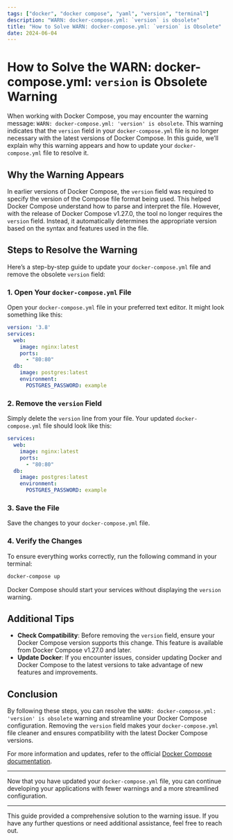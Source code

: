 ```yaml
---
tags: ["docker", "docker compose", "yaml", "version", "terminal"]
description: "WARN: docker-compose.yml: `version` is obsolete"
title: "How to Solve WARN: docker-compose.yml: `version` is Obsolete"
date: 2024-06-04
---
```


# How to Solve the WARN: docker-compose.yml: `version` is Obsolete Warning

When working with Docker Compose, you may encounter the warning message: `WARN: docker-compose.yml: 'version' is obsolete`. This warning indicates that the `version` field in your `docker-compose.yml` file is no longer necessary with the latest versions of Docker Compose. In this guide, we’ll explain why this warning appears and how to update your `docker-compose.yml` file to resolve it.

## Why the Warning Appears

In earlier versions of Docker Compose, the `version` field was required to specify the version of the Compose file format being used. This helped Docker Compose understand how to parse and interpret the file. However, with the release of Docker Compose v1.27.0, the tool no longer requires the `version` field. Instead, it automatically determines the appropriate version based on the syntax and features used in the file.

## Steps to Resolve the Warning

Here’s a step-by-step guide to update your `docker-compose.yml` file and remove the obsolete `version` field:

### 1. Open Your `docker-compose.yml` File

Open your `docker-compose.yml` file in your preferred text editor. It might look something like this:

```yaml
version: '3.8'
services:
  web:
    image: nginx:latest
    ports:
      - "80:80"
  db:
    image: postgres:latest
    environment:
      POSTGRES_PASSWORD: example
```

### 2. Remove the `version` Field

Simply delete the `version` line from your file. Your updated `docker-compose.yml` file should look like this:

```yaml
services:
  web:
    image: nginx:latest
    ports:
      - "80:80"
  db:
    image: postgres:latest
    environment:
      POSTGRES_PASSWORD: example
```

### 3. Save the File

Save the changes to your `docker-compose.yml` file.

### 4. Verify the Changes

To ensure everything works correctly, run the following command in your terminal:

```sh
docker-compose up
```

Docker Compose should start your services without displaying the `version` warning.

## Additional Tips

- **Check Compatibility**: Before removing the `version` field, ensure your Docker Compose version supports this change. This feature is available from Docker Compose v1.27.0 and later.
- **Update Docker**: If you encounter issues, consider updating Docker and Docker Compose to the latest versions to take advantage of new features and improvements.

## Conclusion

By following these steps, you can resolve the `WARN: docker-compose.yml: 'version' is obsolete` warning and streamline your Docker Compose configuration. Removing the `version` field makes your `docker-compose.yml` file cleaner and ensures compatibility with the latest Docker Compose versions.

For more information and updates, refer to the official [Docker Compose documentation](https://docs.docker.com/compose/compose-file/).

---

Now that you have updated your `docker-compose.yml` file, you can continue developing your applications with fewer warnings and a more streamlined configuration.

---

This guide provided a comprehensive solution to the warning issue. If you have any further questions or need additional assistance, feel free to reach out.
